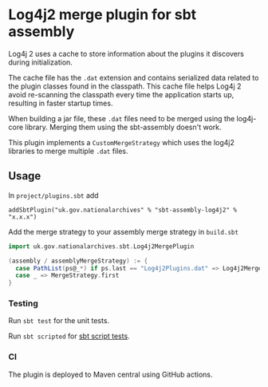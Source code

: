 # Log4j2 merge plugin for sbt assembly

Log4j 2 uses a cache to store information about the plugins it discovers during initialization.

The cache file has the `.dat` extension and contains serialized data related to the plugin classes found in the classpath. This cache file helps Log4j 2 avoid re-scanning the classpath every time the application starts up, resulting in faster startup times.

When building a jar file, these `.dat` files need to be merged using the log4j-core library. Merging them using the sbt-assembly doesn't work.

This plugin implements a `CustomMergeStrategy` which uses the log4j2 libraries to merge multiple `.dat` files.
## Usage
In `project/plugins.sbt` add 

```
addSbtPlugin("uk.gov.nationalarchives" % "sbt-assembly-log4j2" % "x.x.x")
```

Add the merge strategy to your assembly merge strategy in `build.sbt` 
```scala
import uk.gov.nationalarchives.sbt.Log4j2MergePlugin

(assembly / assemblyMergeStrategy) := {
  case PathList(ps@_*) if ps.last == "Log4j2Plugins.dat" => Log4j2MergePlugin.log4j2MergeStrategy
  case _ => MergeStrategy.first
}
```

### Testing

Run `sbt test` for the unit tests.

Run `sbt scripted` for [sbt script tests](http://www.scala-sbt.org/1.x/docs/Testing-sbt-plugins.html).

### CI
The plugin is deployed to Maven central using GitHub actions.

